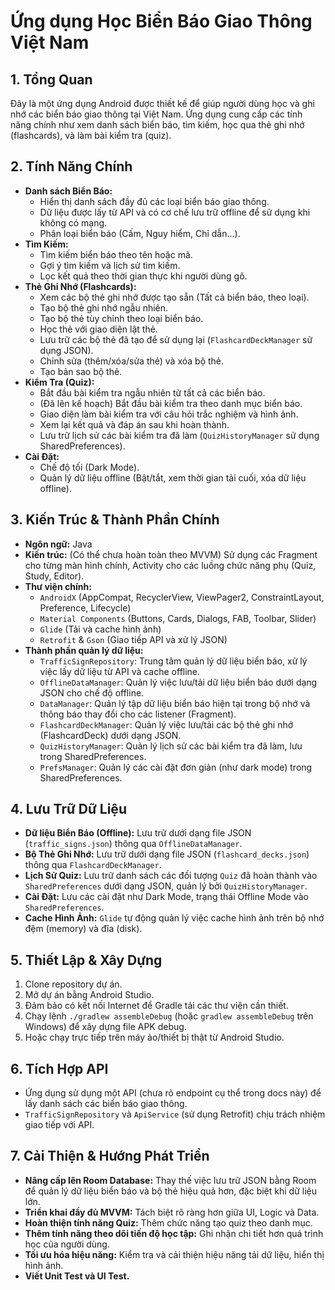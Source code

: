 # Ứng dụng Học Biển Báo Giao Thông Việt Nam

## 1. Tổng Quan

Đây là một ứng dụng Android được thiết kế để giúp người dùng học và ghi nhớ các biển báo giao thông tại Việt Nam. Ứng dụng cung cấp các tính năng chính như xem danh sách biển báo, tìm kiếm, học qua thẻ ghi nhớ (flashcards), và làm bài kiểm tra (quiz).

## 2. Tính Năng Chính

*   **Danh sách Biển Báo:**
    *   Hiển thị danh sách đầy đủ các loại biển báo giao thông.
    *   Dữ liệu được lấy từ API và có cơ chế lưu trữ offline để sử dụng khi không có mạng.
    *   Phân loại biển báo (Cấm, Nguy hiểm, Chỉ dẫn...).
*   **Tìm Kiếm:**
    *   Tìm kiếm biển báo theo tên hoặc mã.
    *   Gợi ý tìm kiếm và lịch sử tìm kiếm.
    *   Lọc kết quả theo thời gian thực khi người dùng gõ.
*   **Thẻ Ghi Nhớ (Flashcards):**
    *   Xem các bộ thẻ ghi nhớ được tạo sẵn (Tất cả biển báo, theo loại).
    *   Tạo bộ thẻ ghi nhớ ngẫu nhiên.
    *   Tạo bộ thẻ tùy chỉnh theo loại biển báo.
    *   Học thẻ với giao diện lật thẻ.
    *   Lưu trữ các bộ thẻ đã tạo để sử dụng lại (`FlashcardDeckManager` sử dụng JSON).
    *   Chỉnh sửa (thêm/xóa/sửa thẻ) và xóa bộ thẻ.
    *   Tạo bản sao bộ thẻ.
*   **Kiểm Tra (Quiz):**
    *   Bắt đầu bài kiểm tra ngẫu nhiên từ tất cả các biển báo.
    *   (Đã lên kế hoạch) Bắt đầu bài kiểm tra theo danh mục biển báo.
    *   Giao diện làm bài kiểm tra với câu hỏi trắc nghiệm và hình ảnh.
    *   Xem lại kết quả và đáp án sau khi hoàn thành.
    *   Lưu trữ lịch sử các bài kiểm tra đã làm (`QuizHistoryManager` sử dụng SharedPreferences).
*   **Cài Đặt:**
    *   Chế độ tối (Dark Mode).
    *   Quản lý dữ liệu offline (Bật/tắt, xem thời gian tải cuối, xóa dữ liệu offline).

## 3. Kiến Trúc & Thành Phần Chính

*   **Ngôn ngữ:** Java
*   **Kiến trúc:** (Có thể chưa hoàn toàn theo MVVM) Sử dụng các Fragment cho từng màn hình chính, Activity cho các luồng chức năng phụ (Quiz, Study, Editor).
*   **Thư viện chính:**
    *   `AndroidX` (AppCompat, RecyclerView, ViewPager2, ConstraintLayout, Preference, Lifecycle)
    *   `Material Components` (Buttons, Cards, Dialogs, FAB, Toolbar, Slider)
    *   `Glide` (Tải và cache hình ảnh)
    *   `Retrofit` & `Gson` (Giao tiếp API và xử lý JSON)
*   **Thành phần quản lý dữ liệu:**
    *   `TrafficSignRepository`: Trung tâm quản lý dữ liệu biển báo, xử lý việc lấy dữ liệu từ API và cache offline.
    *   `OfflineDataManager`: Quản lý việc lưu/tải dữ liệu biển báo dưới dạng JSON cho chế độ offline.
    *   `DataManager`: Quản lý tập dữ liệu biển báo hiện tại trong bộ nhớ và thông báo thay đổi cho các listener (Fragment).
    *   `FlashcardDeckManager`: Quản lý việc lưu/tải các bộ thẻ ghi nhớ (FlashcardDeck) dưới dạng JSON.
    *   `QuizHistoryManager`: Quản lý lịch sử các bài kiểm tra đã làm, lưu trong SharedPreferences.
    *   `PrefsManager`: Quản lý các cài đặt đơn giản (như dark mode) trong SharedPreferences.

## 4. Lưu Trữ Dữ Liệu

*   **Dữ liệu Biển Báo (Offline):** Lưu trữ dưới dạng file JSON (`traffic_signs.json`) thông qua `OfflineDataManager`.
*   **Bộ Thẻ Ghi Nhớ:** Lưu trữ dưới dạng file JSON (`flashcard_decks.json`) thông qua `FlashcardDeckManager`.
*   **Lịch Sử Quiz:** Lưu trữ danh sách các đối tượng `Quiz` đã hoàn thành vào `SharedPreferences` dưới dạng JSON, quản lý bởi `QuizHistoryManager`.
*   **Cài Đặt:** Lưu các cài đặt như Dark Mode, trạng thái Offline Mode vào `SharedPreferences`.
*   **Cache Hình Ảnh:** `Glide` tự động quản lý việc cache hình ảnh trên bộ nhớ đệm (memory) và đĩa (disk).

## 5. Thiết Lập & Xây Dựng

1.  Clone repository dự án.
2.  Mở dự án bằng Android Studio.
3.  Đảm bảo có kết nối Internet để Gradle tải các thư viện cần thiết.
4.  Chạy lệnh `./gradlew assembleDebug` (hoặc `gradlew assembleDebug` trên Windows) để xây dựng file APK debug.
5.  Hoặc chạy trực tiếp trên máy ảo/thiết bị thật từ Android Studio.

## 6. Tích Hợp API

*   Ứng dụng sử dụng một API (chưa rõ endpoint cụ thể trong docs này) để lấy danh sách các biển báo giao thông.
*   `TrafficSignRepository` và `ApiService` (sử dụng Retrofit) chịu trách nhiệm giao tiếp với API.

## 7. Cải Thiện & Hướng Phát Triển

*   **Nâng cấp lên Room Database:** Thay thế việc lưu trữ JSON bằng Room để quản lý dữ liệu biển báo và bộ thẻ hiệu quả hơn, đặc biệt khi dữ liệu lớn.
*   **Triển khai đầy đủ MVVM:** Tách biệt rõ ràng hơn giữa UI, Logic và Data.
*   **Hoàn thiện tính năng Quiz:** Thêm chức năng tạo quiz theo danh mục.
*   **Thêm tính năng theo dõi tiến độ học tập:** Ghi nhận chi tiết hơn quá trình học của người dùng.
*   **Tối ưu hóa hiệu năng:** Kiểm tra và cải thiện hiệu năng tải dữ liệu, hiển thị hình ảnh.
*   **Viết Unit Test và UI Test.** 